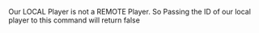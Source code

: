 Our LOCAL Player is not a REMOTE Player. So Passing the ID of our local player to this command will return false